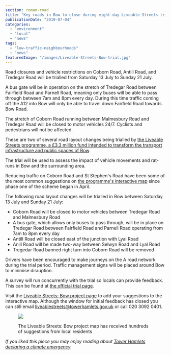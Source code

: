 ```yaml
---
section: roman-road
title: "Key roads in Bow to close during eight-day Liveable Streets trial"
publicationDate: "2019-07-04"
categories: 
  - "environment"
  - "local"
  - "news"
tags: 
  - "low-traffic-neighbourhoods"
  - "news"
featuredImage: "/images/Liveable-Streets-Bow-trial.jpg"
---
```


Road closures and vehicle restrictions on Coborn Road, Antill Road, and Tredegar Road will be trialled from Saturday 13 July to Sunday 21 July. 

A bus gate will be in operation on the stretch of Tredegar Road between Fairfield Road and Parnell Road, meaning only buses will be able to pass through between 7am and 8pm every day. During this time traffic coming off the A12 into Bow will only be able to travel down Fairfield Road towards Bow Road.

The stretch of Coborn Road running between Malmesbury Road and Tredegar Road will be closed to motor vehicles 24/7. Cyclists and pedestrians will not be affected.

These are two of several road layout changes being trialled by [the Liveable Streets programme, a £3.3 million fund intended to transform the transport infrastructure and public spaces of Bow](https://romanroadlondon.com/tfl-plans-3-million-transformation-bow-roman-road/).

The trial will be used to assess the impact of vehicle movements and rat-runs in Bow and the surrounding area.

Reducing traffic on Coborn Road and St Stephen's Road have been some of the most common suggestions on [the programme's interactive map](https://www.pclconsult.co.uk/liveablestreetsbow/) since phase one of the scheme began in April.

The following road layout changes will be trialled in Bow between Saturday 13 July and Sunday 21 July:

- Coborn Road will be closed to motor vehicles between Tredegar Road and Malmesbury Road
- A bus gate, which allows only buses to pass through, will be in place on Tredegar Road between Fairfield Road and Parnell Road operating from 7am to 8pm every day
- Antill Road will be closed east of the junction with Lyal Road
- Anill Road will be made two-way between Selwyn Road and Lyal Road
- Tregedar Road banned right turn into Coborn Road will be removed

Drivers have been encouraged to make journeys on the A road network during the trial period. Traffic management signs will be placed around Bow to minimise disruption.

A survey will run concurrently with the trial so locals can provide feedback. This can be found at [the official trial page](https://www.pclconsult.co.uk/bowtrial).

Visit the [Liveable Streets: Bow project page](https://www.pclconsult.co.uk/liveablestreetsbow/) to add your suggestions to the interactive map. Although the window for initial feedback has closed you can still email [liveablestreets@towerhamlets.gov.uk](mailto:liveablestreets@towerhamlets.gov.uk) or call 020 3092 0401.

<figure>

![](/images/Liveable-Streets-map-1024x522.png)

<figcaption>

The Liveable Streets: Bow project map has received hundreds of suggestions from local residents

</figcaption>

</figure>

_If you liked this piece you may enjoy reading about [Tower Hamlets declaring a climate emergency](https://romanroadlondon.com/tower-hamlets-war-air-pollution/)_
